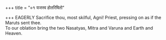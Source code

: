 +++
title = "०१ यजस्व होतरिषितो"

+++
EAGERLY Sacrifice thou, most skilful, Agni! Priest, pressing on as if the Maruts sent thee.  
     To our oblation bring the two Nasatyas, Mitra and Varuna and Earth and Heaven.